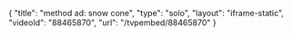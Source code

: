 {
    "title": "method ad: snow cone",
    "type": "solo",
    "layout": "iframe-static",
    "videoId": "88465870",
    "url": "\/tvpembed\/88465870"
}